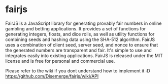 # fairjs

FairJS is a JavaScript library for generating provably fair numbers in 
online gambling and betting applications. It provides a set of functions
 for generating integers, floats, and dice rolls, as well as utility 
functions for combining seeds and hashing data using the SHA-512 
algorithm. FairJS uses a combination of client seed, server seed, and 
nonce to ensure that the generated numbers are transparent and fair. 
It's simple to use and integrates easily into existing applications. 
FairJS is released under the MIT license and is free for personal and 
commercial use.

Please refer to the wiki if you dont understand how to implement it :D
https://github.com/Disemerge/fairjs/wiki/API
